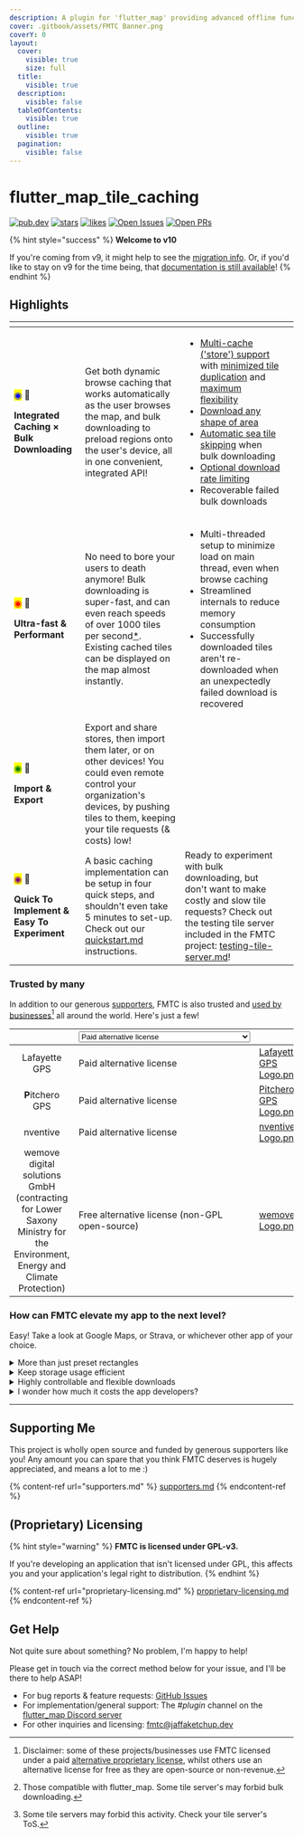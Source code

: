 ```yaml
---
description: A plugin for 'flutter_map' providing advanced offline functionality
cover: .gitbook/assets/FMTC Banner.png
coverY: 0
layout:
  cover:
    visible: true
    size: full
  title:
    visible: true
  description:
    visible: false
  tableOfContents:
    visible: true
  outline:
    visible: true
  pagination:
    visible: false
---
```


# flutter\_map\_tile\_caching

[![pub.dev](https://img.shields.io/pub/v/flutter_map_tile_caching.svg?label=Latest+Version)](https://pub.dev/packages/flutter_map_tile_caching) [![stars](https://badgen.net/github/stars/JaffaKetchup/flutter_map_tile_caching?label=stars\&color=green\&icon=github)](https://github.com/JaffaKetchup/flutter_map_tile_caching/stargazers) [![likes](https://img.shields.io/pub/likes/flutter_map_tile_caching?logo=flutter)](https://pub.dev/packages/flutter_map_tile_caching/score)        [![Open Issues](https://badgen.net/github/open-issues/JaffaKetchup/flutter_map_tile_caching?label=Open+Issues\&color=green)](https://github.com/JaffaKetchup/flutter_map_tile_caching/issues) [![Open PRs](https://badgen.net/github/open-prs/JaffaKetchup/flutter_map_tile_caching?label=Open+PRs\&color=green)](https://github.com/JaffaKetchup/flutter_map_tile_caching/pulls)

{% hint style="success" %}
**Welcome to v10**

If you're coming from v9, it might help to see the [migration info](get-started/v9-v10-migration.md). Or, if you'd like to stay on v9 for the time being, that [documentation is still available](https://app.gitbook.com/o/1aKKbSpe255wyVNDoFYc/s/wSfoTlC2MsQfysSkR14N/)!
{% endhint %}

## Highlights

<table data-card-size="large" data-view="cards" data-full-width="true"><thead><tr><th></th><th></th><th></th><th data-hidden data-card-cover data-type="files"></th></tr></thead><tbody><tr><td><p><mark style="color:blue;">◉</mark> 📲</p><p><strong>Integrated Caching × Bulk Downloading</strong></p></td><td>Get both dynamic browse caching that works automatically as the user browses the map, and bulk downloading to preload regions onto the user's device, all in one convenient, integrated API!</td><td><ul><li><a data-footnote-ref href="#user-content-fn-1">Multi-cache ('store') support</a> with <a data-footnote-ref href="#user-content-fn-2">minimized tile duplication</a> and <a data-footnote-ref href="#user-content-fn-3">maximum flexibility</a></li><li><a data-footnote-ref href="#user-content-fn-4">Download any shape of area</a></li><li><a data-footnote-ref href="#user-content-fn-5">Automatic sea tile skipping</a> when bulk downloading</li><li><a data-footnote-ref href="#user-content-fn-6">Optional download rate limiting</a></li><li>Recoverable failed bulk downloads</li></ul></td><td></td></tr><tr><td><p><mark style="color:red;">◉</mark> 🏃</p><p><strong>Ultra-fast &#x26; Performant</strong></p></td><td>No need to bore your users to death anymore! Bulk downloading is super-fast, and can even reach speeds of over 1000 tiles per second<a data-footnote-ref href="#user-content-fn-7">*</a>. Existing cached tiles can be displayed on the map almost instantly.</td><td><ul><li>Multi-threaded setup to minimize load on main thread, even when browse caching</li><li>Streamlined internals to reduce memory consumption</li><li>Successfully downloaded tiles aren't re-downloaded when an unexpectedly failed download is recovered</li></ul></td><td></td></tr><tr><td><p><mark style="color:green;">◉</mark> 🧩</p><p><strong>Import &#x26; Export</strong></p></td><td>Export and share stores, then import them later, or on other devices! You could even remote control your organization's devices, by pushing tiles to them, keeping your tile requests (&#x26; costs) low!</td><td></td><td></td></tr><tr><td><p><mark style="color:purple;">◉</mark> 💖</p><p><strong>Quick To Implement &#x26; Easy To Experiment</strong></p></td><td>A basic caching implementation can be setup in four quick steps, and shouldn't even take 5 minutes to set-up. Check out our <a data-mention href="get-started/quickstart.md">quickstart.md</a> instructions.</td><td>Ready to experiment with bulk downloading, but don't want to make costly and slow tile requests? Check out the testing tile server included in the FMTC project: <a data-mention href="usage/bulk-downloading/testing-tile-server.md">testing-tile-server.md</a>!</td><td></td></tr></tbody></table>

### Trusted by many

In addition to our generous [supporters](supporters.md), FMTC is also trusted and [used by businesses](#user-content-fn-8)[^8] all around the world. Here's just a few!

<table data-card-size="large" data-view="cards"><thead><tr><th align="center"></th><th><select><option value="Zc98uj3O3XSR" label="Paid alternative license" color="blue"></option><option value="OXddfK5XeRk1" label="Free alternative license (non-GPL open-source)" color="blue"></option></select></th><th data-hidden data-card-cover data-type="files"></th><th data-hidden data-card-target data-type="content-ref"></th></tr></thead><tbody><tr><td align="center">Lafayette GPS</td><td><span data-option="Zc98uj3O3XSR">Paid alternative license</span></td><td><a href=".gitbook/assets/Lafayette GPS Logo.png">Lafayette GPS Logo.png</a></td><td><a href="https://gps.lafayette.se/">https://gps.lafayette.se/</a></td></tr><tr><td align="center"><strong>P</strong>itchero GPS</td><td><span data-option="Zc98uj3O3XSR">Paid alternative license</span></td><td><a href=".gitbook/assets/Pitchero GPS Logo.png">Pitchero GPS Logo.png</a></td><td><a href="https://www.pitcherogps.com">https://www.pitcherogps.com </a></td></tr><tr><td align="center">nventive</td><td><span data-option="Zc98uj3O3XSR">Paid alternative license</span></td><td><a href=".gitbook/assets/nventive Logo.png">nventive Logo.png</a></td><td><a href="https://nventive.com/">https://nventive.com/</a></td></tr><tr><td align="center">wemove digital solutions GmbH (contracting for Lower Saxony Ministry for the Environment, Energy and Climate Protection)</td><td><span data-option="OXddfK5XeRk1">Free alternative license (non-GPL open-source)</span></td><td><a href=".gitbook/assets/wemove Logo.png">wemove Logo.png</a></td><td><a href="https://www.wemove.com/website/de/project/umweltnavi-niedersachen">https://www.wemove.com/website/de/project/umweltnavi-niedersachen</a></td></tr></tbody></table>

### How can FMTC elevate my app to the next level?

Easy! Take a look at Google Maps, or Strava, or whichever other app of your choice.

<details>

<summary>More than just preset rectangles</summary>

Whether it's walking along a remote winding river using the Line region, downloading all of central London ready for that weekend exploration using the Circle region (roaming fees + maps gets expensive fast!), or tracking your belongings across a vast, shapeless space using the Custom Polygon region, FMTC has your user's back - but not all of their storage space!

</details>

<details>

<summary>Keep storage usage efficient</summary>

With Sea Tile Skipping, you can avoid storing unnecessary tiles of pure sea, then use the map client's functionality to just paint the spaces the same color as the sea.

Highly flexible stores allow for multiple stores to be used to more efficiently store and control areas, and tiles can be used by multiple stores without duplication.

Import/export functionality allows users to temporarily offload stores to another device to keep their device lightweight until they require those tiles, without having to download them from the origin server again.

_**Raster tiles do consume more storage than vector tiles.** Vector tile support is planned and already possible with some custom integration._

</details>

<details>

<summary>Highly controllable and flexible downloads</summary>

Bulk downloads can be paused and resumed at any time, and with download recovery, downloads that stopped unexpectedly can be started right from where they left off, without your user even knowing something went wrong.

</details>

<details>

<summary>I wonder how much it costs the app developers?</summary>

FMTC supports bulk downloading from any tile server\*[^9], so you can choose whichever one suits you best.

Our browse caching mechanism doesn't result in any extra requests to the tile server, and in fact can reduce costs by serving tiles to users from their local cache without cost. Or, if you're running your own server, you can reduce the strain on it, keeping it snappy with fewer resources!

Downloads can be rate limited to avoid running up to the server's rate limit or excess fee.

And with export/import functionality, user's can download regions just once, then keep the download themselves for another time. Or, you can provide a bundle of tiles to all your user's, while still allow it to be updated per-user in future!\*[^10]

For (proprietary) licensing information, as FMTC is licensed under GPL-v3, please see [proprietary-licensing.md](proprietary-licensing.md "mention").

</details>

***

## Supporting Me

This project is wholly open source and funded by generous supporters like you! Any amount you can spare that you think FMTC deserves is hugely appreciated, and means a lot to me :)

{% content-ref url="supporters.md" %}
[supporters.md](supporters.md)
{% endcontent-ref %}

## (Proprietary) Licensing

{% hint style="warning" %}
**FMTC is licensed under GPL-v3.**

If you're developing an application that isn't licensed under GPL, this affects you and your application's legal right to distribution.
{% endhint %}

{% content-ref url="proprietary-licensing.md" %}
[proprietary-licensing.md](proprietary-licensing.md)
{% endcontent-ref %}

## Get Help

Not quite sure about something? No problem, I'm happy to help!

Please get in touch via the correct method below for your issue, and I'll be there to help ASAP!

* For bug reports & feature requests: [GitHub Issues](https://github.com/JaffaKetchup/flutter_map_tile_caching/issues)
* For implementation/general support: The _#plugin_ channel on the [flutter\_map Discord server](https://github.com/fleaflet/flutter_map#discord-server)
* For other inquiries and licensing: [fmtc@jaffaketchup.dev](mailto:fmtc@jaffaketchup.dev)

[^1]: Keep your users' tiles organized, and even let them control what goes where!

[^2]: Tiles can belong to multiple stores, and tiles from different sources (template URLs) can be stored in a single store!

[^3]: Use multiple stores at once

[^4]: Download rectangles, circles, line-based, any other freehand polygon, and any combination of those!

[^5]: Avoid downloading redundant, waste-of-space tiles that cover oceans, with this unique functionality, and bless your users with the gift of more usable capacity for useful maps!

[^6]: Downloading from a server with a rate limit? No problem: just enable rate limiting and we'll do our best to stick to it!

[^7]: Speed is very dependent on tile server ability, network delays, and device processing power. Actual speed is likely to be considerably lower.



    1500 tiles was tested from the included testing tile server running on localhost, on a Windows 11 (Intel 12th Gen i7-12700H CPU & DDR5 4800MHz RAM) with 10 downloading threads & a buffer of 500 tiles.

[^8]: Disclaimer: some of these projects/businesses use FMTC licensed under a paid [alternative proprietary license](./#proprietary-licensing), whilst others use an alternative license for free as they are open-source or non-revenue.

[^9]: Those compatible with flutter\_map. Some tile server's may forbid bulk downloading.

[^10]: Some tile servers may forbid this activity. Check your tile server's ToS.
